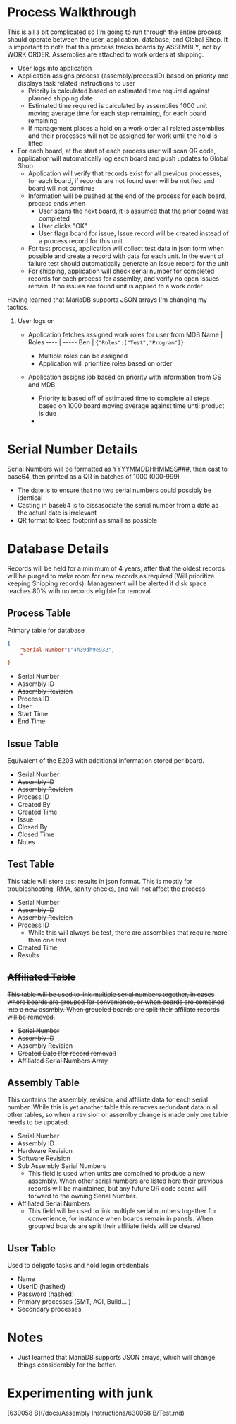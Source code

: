 # Process Walkthrough
This is all a bit complicated so I'm going to run through the entire process should operate between the user, application, database, and Global Shop.
It is important to note that this process tracks boards by ASSEMBLY, not by WORK ORDER. Assemblies are attached to work orders at shipping.
- User logs into application
- Application assigns process (assembly/processID) based on priority and displays task related instructions to user
  - Priority is calculated based on estimated time required against planned shipping date
  - Estimated time required is calculated by assemblies 1000 unit moving average time for each step remaining, for each board remaining
  - If management places a hold on a work order all related assemblies and their processes will not be assigned for work until the hold is lifted
- For each board, at the start of each process user will scan QR code, application will automatically log each board and push updates to Global Shop
  - Application will verify that records exist for all previous processes, for each board, if records are not found user will be notified and board will not continue
  - Information will be pushed at the end of the process for each board, process ends when
    - User scans the next board, it is assumed that the prior board was completed
    - User clicks "OK"
    - User flags board for issue, Issue record will be created instead of a process record for this unit
  - For test process, application will collect test data in json form when possible and create a record with data for each unit. In the event of failure test should automatically generate an Issue record for the unit
  - For shipping, application will check serial number for completed records for each process for assemlby, and verify no open Issues remain. If no issues are found unit is applied to a work order
  
Having learned that MariaDB supports JSON arrays I'm changing my tactics.
1. User logs on
   - Application fetches assigned work roles for user from MDB
     Name | Roles
     ---- | -----
     Ben | `{"Roles":["Test","Program"]}`
     - Multiple roles can be assigned
     - Application will prioritize roles based on order
     
     

   - Application assigns job based on priority with information from GS and MDB
     - Priority is based off of estimated time to complete all steps based on 1000 board moving average against time until product is due
     - 
  
# Serial Number Details

Serial Numbers will be formatted as YYYYMMDDHHMMSS###, then cast to base64, then printed as a QR in batches of 1000 (000-999)
  - The date is to ensure that no two serial numbers could possibly be identical
  - Casting in base64 is to dissasociate the serial number from a date as the actual date is irrelevant
  - QR format to keep footprint as small as possible
  
  
# Database Details

Records will be held for a minimum of 4 years, after that the oldest records will be purged to make room for new records as required (Will prioritize keeping Shipping records). Management will be alerted if disk space reaches 80% with no records eligible for removal.

## Process Table
Primary table for database
```json
{
    "Serial Number":"4h39dh9e932",
    "
}
```
   - Serial Number
   - ~~Assembly ID~~
   - ~~Assembly Revision~~ 
   - Process ID
   - User
   - Start Time
   - End Time

## Issue Table
Equivalent of the E203 with additional information stored per board.
   - Serial Number
   - ~~Assembly ID~~
   - ~~Assembly Revision~~
   - Process ID
   - Created By
   - Created Time
   - Issue
   - Closed By
   - Closed Time
   - Notes
   
## Test Table
This table will store test results in json format. This is mostly for troubleshooting, RMA, sanity checks, and will not affect the process.
   - Serial Number
   - ~~Assembly ID~~
   - ~~Assembly Revision~~
   - Process ID
     - While this will always be test, there are assemblies that require more than one test
   - Created Time
   - Results
   
## ~~Affiliated Table~~
~~This table will  be used to link multiple serial numbers together, in cases where boards are grouped for convenience, or when boards are combined into a new assmbly. When groupled boards are split their affiliate records will be removed.~~
   - ~~Serial Number~~
   - ~~Assembly ID~~
   - ~~Assembly Revision~~
   - ~~Created Date (for record removal)~~
   - ~~Affiliated Serial Numbers Array~~

## Assembly Table
This contains the assembly, revision, and affiliate data for each serial number. While this is yet another table this removes redundant data in all other tables, so when a revision or assemlby change is made only one table needs to be updated.
   - Serial Number
   - Assembly ID
   - Hardware Revision
   - Software Revision
   - Sub Assembly Serial Numbers
     - This field is used when units are combined to produce a new assembly. When other serial numbers are listed here their previous records will be maintained, but any future QR code scans will forward to the owning Serial Number.
   - Affiliated Serial Numbers
     - This field will be used to link multiple serial numbers together for convenience, for instance when boards remain in panels. When groupled boards are split their affiliate fields will be cleared.

## User Table
Used to deligate tasks and hold login credentials
   - Name
   - UserID (hashed)
   - Password (hashed)
   - Primary processes (SMT, AOI, Build... )
   - Secondary processes
   
# Notes
  - Just learned that MariaDB supports JSON arrays, which will change things considerably for the better.
# Experimenting with junk
  [630058 B](/docs/Assembly Instructions/630058 B/Test.md)
